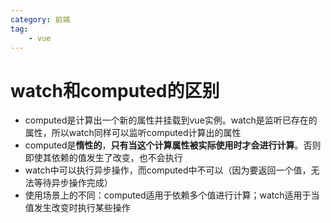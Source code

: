 ```yaml
---
category: 前端
tag:
    - vue
---
```


# watch和computed的区别

- computed是计算出一个新的属性并挂载到vue实例。watch是监听已存在的属性，所以watch同样可以监听computed计算出的属性
- computed是**惰性的**，**只有当这个计算属性被实际使用时才会进行计算**。否则即使其依赖的值发生了改变，也不会执行
- watch中可以执行异步操作，而computed中不可以（因为要返回一个值，无法等待异步操作完成）
- 使用场景上的不同：computed适用于依赖多个值进行计算；watch适用于当值发生改变时执行某些操作
